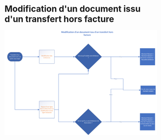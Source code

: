 # Modification d'un document issu d'un transfert hors facture


![](ModificationDocumentIssuTransfert.png)


